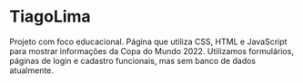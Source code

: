 # TiagoLima

Projeto com foco educacional.
Página que utiliza CSS, HTML e JavaScript para mostrar informações da Copa do Mundo 2022.
Utilizamos formulários, páginas de login e cadastro funcionais, mas sem banco de dados atualmente.

